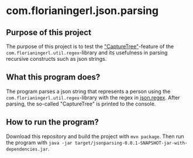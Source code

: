 # com.florianingerl.json.parsing

## Purpose of this project
The purpose of this project is to test the ["CaptureTree"](https://github.com/florianingerl/com.florianingerl.util.regex#capture-trees)-feature of the `com.florianingerl.util.regex`-library and its usefulness in parsing recursive constructs such as json strings.

## What this program does?
The program parses a json string that represents a person using the `com.florianingerl.util.regex`-library with the regex in [json.regex](src/main/resources/json.regex). After parsing, the so-called "CaptureTree" is printed to the console.

## How to run the program?
Download this repository and build the project with `mvn package`. Then run the program with `java -jar target/jsonparsing-0.0.1-SNAPSHOT-jar-with-dependencies.jar`.